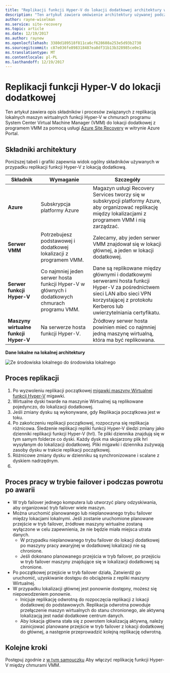 ```yaml
---
title: "Replikacji funkcji Hyper-V do lokacji dodatkowej architektury w usłudze Azure Site Recovery | Dokumentacja firmy Microsoft"
description: "Ten artykuł zawiera omówienie architektury używanej podczas replikowania lokalnych maszyn wirtualnych funkcji Hyper-V do lokacji dodatkowej z programem System Center VMM za pomocą usługi Azure Site Recovery."
author: rayne-wiselman
ms.service: site-recovery
ms.topic: article
ms.date: 12/19/2017
ms.author: raynew
ms.openlocfilehash: 3380d189518f811ca6cf628608a253e5d93b2730
ms.sourcegitcommit: c87e036fe898318487ea8df31b13b328985ce0e1
ms.translationtype: MT
ms.contentlocale: pl-PL
ms.lasthandoff: 12/19/2017
---
```

# <a name="hyper-v-replication-to-a-secondary-site"></a>Replikacji funkcji Hyper-V do lokacji dodatkowej

Ten artykuł zawiera opis składników i procesów związanych z replikacją lokalnych maszyn wirtualnych funkcji Hyper-V w chmurach programu System Center Virtual Machine Manager (VMM) do lokacji dodatkowej z programem VMM za pomocą usługi [Azure Site Recovery](site-recovery-overview.md) w witrynie Azure Portal.


## <a name="architectural-components"></a>Składniki architektury

Poniższej tabeli i grafiki zapewnia widok ogólny składników używanych w przypadku replikacji funkcji Hyper-V z lokacją dodatkową.

**Składnik** | **Wymaganie** | **Szczegóły**
--- | --- | ---
**Azure** | Subskrypcja platformy Azure | Magazyn usługi Recovery Services tworzy się w subskrypcji platformy Azure, aby organizować replikację między lokalizacjami z programem VMM i nią zarządzać.
**Serwer VMM** | Potrzebujesz podstawowej i dodatkowej lokalizacji z programem VMM. | Zalecamy, aby jeden serwer VMM znajdował się w lokacji głównej, a jeden w lokacji dodatkowej.
**Serwer funkcji Hyper-V** |  Co najmniej jeden serwer hosta funkcji Hyper-V w głównych i dodatkowych chmurach programu VMM. | Dane są replikowane między głównymi i dodatkowymi serwerami hosta funkcji Hyper-V za pośrednictwem sieci LAN albo sieci VPN korzystającej z protokołu Kerberos lub uwierzytelniania certyfikatu.  
**Maszyny wirtualne funkcji Hyper-V** | Na serwerze hosta funkcji Hyper-V. | Źródłowy serwer hosta powinien mieć co najmniej jedną maszynę wirtualną, która ma być replikowana.

**Dane lokalne na lokalnej architektury**

![Ze środowiska lokalnego do środowiska lokalnego](./media/concepts-hyper-v-to-secondary-architecture/arch-onprem-onprem.png)

## <a name="replication-process"></a>Proces replikacji

1. Po wyzwoleniu replikacji początkowej [migawki maszyny Wirtualnej funkcji Hyper-V](https://technet.microsoft.com/library/dd560637.aspx) migawki.
2. Wirtualne dyski twarde na maszynie Wirtualnej są replikowane pojedynczo, do lokalizacji dodatkowej.
3. Jeśli zmiany dysku są wykonywane, gdy Replikacja początkowa jest w toku. 
4. Po zakończeniu replikacji początkowej, rozpoczyna się replikacja różnicowa. Śledzenie replikacji repliki funkcji Hyper-V śledzi zmiany jako dzienniki replikacji funkcji Hyper-V (hrl). Te pliki dziennika znajdują się w tym samym folderze co dyski. Każdy dysk ma skojarzony plik hrl wysyłanym do lokalizacji dodatkowej. Pliki migawki i dziennika zużywają zasoby dysku w trakcie replikacji początkowej.
5. Różnicowe zmiany dysku w dzienniku są synchronizowane i scalane z dyskiem nadrzędnym.
6. 

## <a name="failover-and-failback-process"></a>Proces pracy w trybie failover i podczas powrotu po awarii

- W tryb failover jednego komputera lub utworzyć plany odzyskiwania, aby organizować tryb failover wiele maszyn.
- Można uruchomić planowanego lub nieplanowanego trybu failover między lokacjami lokalnymi. Jeśli zostanie uruchomione planowane przejście w tryb failover, źródłowe maszyny wirtualne zostaną wyłączone w celu zapewnienia, że nie będzie miała miejsca utrata danych.
    - W przypadku nieplanowanego trybu failover do lokacji dodatkowej po maszyny pracy awaryjnej w dodatkowej lokalizacji nie są chronione.
    - Jeśli dokonano planowanego przejścia w tryb failover, po przejściu w tryb failover maszyny znajdujące się w lokalizacji dodatkowej są chronione.
- Po początkowej przejście w tryb failover działa, Zatwierdź go uruchomić, uzyskiwanie dostępu do obciążenia z repliki maszyny Wirtualnej.
- W przypadku lokalizacji głównej jest ponownie dostępny, możesz się niepowodzeniem ponownie.
    - Inicjuje replikację odwrotną do rozpoczęcia replikacji z lokacji dodatkowej do podstawowych. Replikacja odwrotna powoduje przełączenie maszyn wirtualnych do stanu chronionego, ale aktywną lokalizacją jest nadal dodatkowe centrum danych.
    - Aby lokacja główna stała się z powrotem lokalizacją aktywną, należy zainicjować planowane przejście w tryb failover z lokacji dodatkowej do głównej, a następnie przeprowadzić kolejną replikację odwrotną.



## <a name="next-steps"></a>Kolejne kroki


Postępuj zgodnie z [w tym samouczku](tutorial-vmm-to-vmm.md) Aby włączyć replikację funkcji Hyper-V między chmurami VMM.
